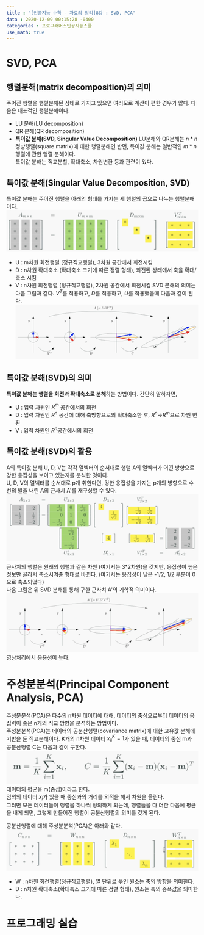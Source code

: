 ```yaml
---
title : "[인공지능 수학 - 자료의 정리]8강 : SVD, PCA"
data : 2020-12-09 00:15:28 -0400
categories : 프로그래머스인공지능스쿨
use_math: true
---
```

# SVD, PCA
## 행렬분해(matrix decomposition)의 의미
주어진 행렬을 행렬분해된 상태로 가지고 있으면 여러모로 계산이 편한 경우가 많다. 다음은 대표적인 행렬분해이다.  
- LU 분해(LU decomposition)
- QR 분해(QR decomposition)
- **특이값 분해(SVD, Singular Value Decomposition)**
LU분해와 QR분해는 $n * n$ 정방행렬(square matrix)에 대한 행렬분해인 반면, 특이값 분해는 일반적인 $m * n$ 행렬에 관한 행렬 분해이다.  
특이값 분해는 직교분할, 확대축소, 차원변환 등과 관련이 있다.  
  
## 특이값 분해(Singular Value Decomposition, SVD)
특이값 분해는 주어진 행렬을 아래의 형태를 가지는 세 행렬의 곱으로 나누는 행렬분해이다.  
![Alt Text](/assets/images/20201209/12.png)  
- U : m차원 회전행렬 (정규직교행렬), 3차원 공간에서 회전시킴
- D : n차원 확대축소 (확대축소 크기에 따른 정렬 형태), 회전된 상태에서 축을 확대/축소 시킴
- V : n차원 회전행렬 (정규직교행렬), 2차원 공간에서 회전시킴
SVD 분해의 의미는 다음 그림과 같다. $V^T$를 적용하고, $D$를 적용하고, $U$를 적용했을때 다음과 같이 된다.  
![Alt Text](/assets/images/20201209/13.png)  
  
## 특이값 분해(SVD)의 의미
**특이값 분해는 행렬을 회전과 확대축소로 분해**하는 방법이다. 간단히 말하자면,  
- U : 입력 차원인 $R^m$ 공간에서의 회전
- D : 입력 차원인 $R^n$ 공간에 대해 축방향으로의 확대축소한 후, $R^n$->$R^m$으로 차원 변환
- V : 입력 차원인 $R^n$공간에서의 회전
  
## 특이값 분해(SVD)의 활용
A의 특이값 분해 U, D, V는 각각 열벡터의 순서대로 행렬 A의 열벡터가 어떤 방향으로 강한 응집성을 보이고 있는지를 분석한 것이다.  
U, D, V의 열벡터를 순서대로 p개 취한다면, 강한 응집성을 가지는 p개의 방향으로 수선의 발을 내린 A의 근사치 A'를 재구성할 수 있다.  
![Alt Text](/assets/images/20201209/14.png)  
근사치의 행렬은 원래의 행렬과 같은 차원 (여기서는 3*2차원)을 갖지만, 응집성이 높은 정보만 골라서 축소시켜준 형태로 바뀐다. (여기서는 응집성이 낮은 -1/2, 1/2 부분이 0으로 축소되었다)  
다음 그림은 위 SVD 분해를 통해 구한 근사치 A'의 기학적 의미이다.  
![Alt Text](/assets/images/20201209/15.png)  
영상처리에서 응용성이 높다.  
  


# 주성분분석(Principal Component Analysis, PCA)
주성분분석(PCA)은 다수의 n차원 데이터에 대해, 데이터의 중심으로부터 데이터의 응집력이 좋은 n개의 직교 방향을 분석하는 방법이다.  
주성분분석(PCA)는 데이터의 공분산행렬(covariance matrix)에 대한 고유값 분해에 기반을 둔 직교분해이다. K개의 n차원 데이터 ${x_i}^K_i=1$가 있을 때, 데이터의 중심 m과 공분산행렬 C는 다음과 같이 구한다.  
![Alt Text](/assets/images/20201209/16.png)  
데이터의 평균을 m(중심)이라고 한다.  
임의의 데이터 $x_i$가 있을 때 중심과의 거리를 외적을 해서 차원을 올린다.  
그러면 모든 데이터들이 행렬을 하나씩 정의하게 되는데, 행렬들을 다 더한 다음에 평균을 내게 되면, 그렇게 만들어진 행렬이 공분산행렬의 의미를 갖게 된다.  
  
공분산행렬에 대해 주성분분석(PCA)은 아래와 같다.  
![Alt Text](/assets/images/20201209/17.png)  
- W : n차원 회전행렬(정규직교행렬), 열 단위로 묶인 원소는 축의 방향을 의미한다.
- D : n차원 확대축소(확대축소 크기에 따른 정렬 형태), 원소는 축의 증폭값을 의미한다.
  
# 프로그래밍 실습
